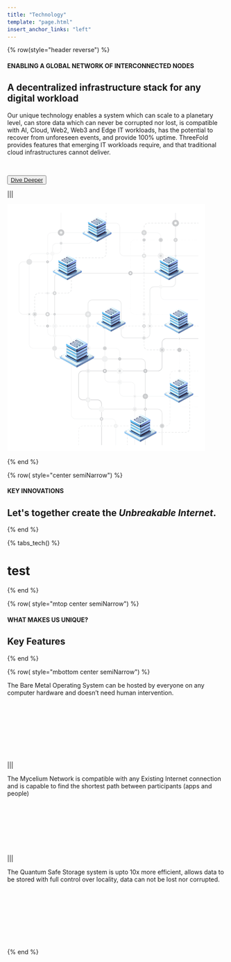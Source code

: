 ```yaml
---
title: "Technology"
template: "page.html"
insert_anchor_links: "left"
---
```



<!-- section 1  -->

<div class="container mx-auto">

{% row(style="header reverse") %}

#### <span class="green_text">ENABLING A GLOBAL NETWORK OF INTERCONNECTED NODES</span>

## **A decentralized infrastructure stack for any digital workload**

Our unique technology enables a system which can scale to a planetary level, can store data which can never be corrupted nor lost, is compatible with AI, Cloud, Web2, Web3 and Edge IT workloads, has the potential to recover from unforeseen events, and provide 100% uptime. ThreeFold provides features that emerging IT workloads require, and that traditional cloud infrastructures cannot deliver.

<br>

<button class="blue_b">[Dive Deeper](https://threefold.info/tech/tech/overview.html)</button>


|||

![Image](tech_here.png#mx-auto)

{% end %}


<!-- section 2  -->

{% row( style="center semiNarrow") %}

#### <span class="green_text">KEY INNOVATIONS</span>

## **Let's together create the <span class="blue">*Unbreakable Internet*</span>.**

{% end %}

{% tabs_tech() %}

# test

{% end %}




<!-- section 3  -->

{% row( style="mtop center semiNarrow") %}

#### <span class="blue">WHAT MAKES US UNIQUE?</span>

## **Key Features**

{% end %}

{% row( style="mbottom center semiNarrow") %}

<div class="rounded_img rounded-lg p-4 bg-gray-100 card_h">

The Bare Metal Operating System can be hosted by everyone on any computer hardware and doesn’t need human intervention.

</div>

|||

<div class="rounded_img rounded-lg p-4 bg-gray-100 card_h">

The Mycelium Network is compatible with any Existing Internet connection and is capable to find the shortest path between participants (apps and people)

</div>


|||

<div class="rounded_img rounded-lg p-4 bg-gray-100 card_h">

The Quantum Safe Storage system is upto 10x more efficient, allows data to be stored with full control over locality, data can not be lost nor corrupted.

</div>

{% end %}


</div>

<style>

.card_h{
  height: 170px !important;
}
     .road_border{
    
      border-left: 1px solid #cbcbcb;

    }

</style>